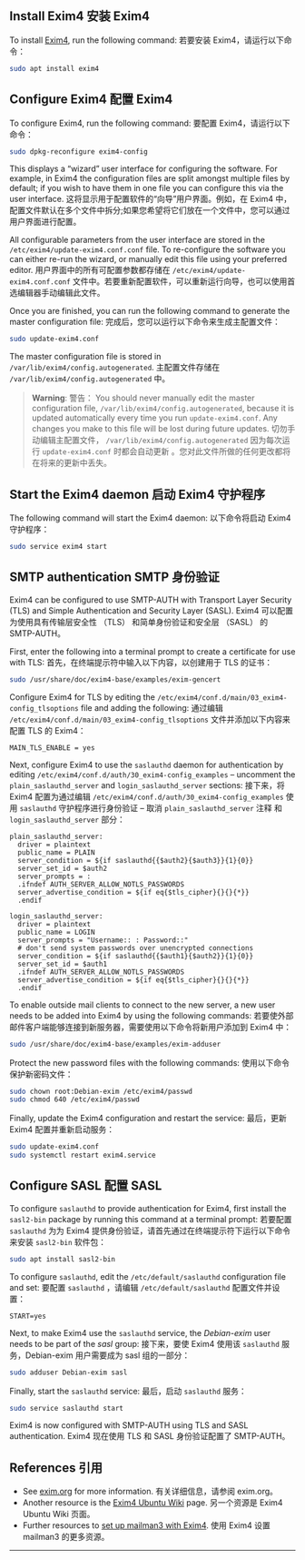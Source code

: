 ## Install Exim4 安装 Exim4

To install [Exim4](https://www.exim.org/), run the following command:
若要安装 Exim4，请运行以下命令：

```bash
sudo apt install exim4
```

## Configure Exim4 配置 Exim4

To configure Exim4, run the following command:
要配置 Exim4，请运行以下命令：

```bash
sudo dpkg-reconfigure exim4-config
```

This displays a “wizard” user interface for configuring the software. For  example, in Exim4 the configuration files are split amongst multiple  files by default; if you wish to have them in one file you can configure this via the user interface.
这将显示用于配置软件的“向导”用户界面。例如，在 Exim4 中，配置文件默认在多个文件中拆分;如果您希望将它们放在一个文件中，您可以通过用户界面进行配置。

All configurable parameters from the user interface are stored in the `/etc/exim4/update-exim4.conf.conf` file. To re-configure the software you can either re-run the wizard, or manually edit this file using your preferred editor.
用户界面中的所有可配置参数都存储在 `/etc/exim4/update-exim4.conf.conf` 文件中。若要重新配置软件，可以重新运行向导，也可以使用首选编辑器手动编辑此文件。

Once you are finished, you can run the following command to generate the master configuration file:
完成后，您可以运行以下命令来生成主配置文件：

```bash
sudo update-exim4.conf
```

The master configuration file is stored in `/var/lib/exim4/config.autogenerated`.
主配置文件存储在 `/var/lib/exim4/config.autogenerated` 中。

> **Warning**: 警告：
>  You should never manually edit the master configuration file, `/var/lib/exim4/config.autogenerated`, because it is updated automatically every time you run `update-exim4.conf`. Any changes you make to this file will be lost during future updates.
> 切勿手动编辑主配置文件， `/var/lib/exim4/config.autogenerated` 因为每次运行 `update-exim4.conf` 时都会自动更新 。您对此文件所做的任何更改都将在将来的更新中丢失。

## Start the Exim4 daemon 启动 Exim4 守护程序

The following command will start the Exim4 daemon:
以下命令将启动 Exim4 守护程序：

```bash
sudo service exim4 start
```

## SMTP authentication SMTP 身份验证

Exim4 can be configured to use SMTP-AUTH with Transport Layer Security (TLS)  and Simple Authentication and Security Layer (SASL).
Exim4 可以配置为使用具有传输层安全性 （TLS） 和简单身份验证和安全层 （SASL） 的 SMTP-AUTH。

First, enter the following into a terminal prompt to create a certificate for use with TLS:
首先，在终端提示符中输入以下内容，以创建用于 TLS 的证书：

```bash
sudo /usr/share/doc/exim4-base/examples/exim-gencert
```

Configure Exim4 for TLS by editing the `/etc/exim4/conf.d/main/03_exim4-config_tlsoptions` file and adding the following:
通过编辑 `/etc/exim4/conf.d/main/03_exim4-config_tlsoptions` 文件并添加以下内容来配置 TLS 的 Exim4：

```plaintext
MAIN_TLS_ENABLE = yes
```

Next, configure Exim4 to use the `saslauthd` daemon for authentication by editing `/etc/exim4/conf.d/auth/30_exim4-config_examples` – uncomment the `plain_saslauthd_server` and `login_saslauthd_server` sections:
接下来，将 Exim4 配置为通过编辑 `/etc/exim4/conf.d/auth/30_exim4-config_examples` 使用 `saslauthd` 守护程序进行身份验证 – 取消 `plain_saslauthd_server` 注释 和 `login_saslauthd_server` 部分：

```plaintext
plain_saslauthd_server:
  driver = plaintext
  public_name = PLAIN
  server_condition = ${if saslauthd{{$auth2}{$auth3}}{1}{0}}
  server_set_id = $auth2
  server_prompts = :
  .ifndef AUTH_SERVER_ALLOW_NOTLS_PASSWORDS
  server_advertise_condition = ${if eq{$tls_cipher}{}{}{*}}
  .endif

login_saslauthd_server:
  driver = plaintext
  public_name = LOGIN
  server_prompts = "Username:: : Password::"
  # don't send system passwords over unencrypted connections
  server_condition = ${if saslauthd{{$auth1}{$auth2}}{1}{0}}
  server_set_id = $auth1
  .ifndef AUTH_SERVER_ALLOW_NOTLS_PASSWORDS
  server_advertise_condition = ${if eq{$tls_cipher}{}{}{*}}
  .endif
```

To enable outside mail clients to connect to the new server, a new user  needs to be added into Exim4 by using the following commands:
若要使外部邮件客户端能够连接到新服务器，需要使用以下命令将新用户添加到 Exim4 中：

```bash
sudo /usr/share/doc/exim4-base/examples/exim-adduser
```

Protect the new password files with the following commands:
使用以下命令保护新密码文件：

```bash
sudo chown root:Debian-exim /etc/exim4/passwd
sudo chmod 640 /etc/exim4/passwd
```

Finally, update the Exim4 configuration and restart the service:
最后，更新 Exim4 配置并重新启动服务：

```bash
sudo update-exim4.conf
sudo systemctl restart exim4.service
```

## Configure SASL 配置 SASL

To configure `saslauthd` to provide authentication for Exim4, first install the `sasl2-bin` package by running this command at a terminal prompt:
若要配置 `saslauthd` 为为 Exim4 提供身份验证，请首先通过在终端提示符下运行以下命令来安装 `sasl2-bin` 软件包：

```bash
sudo apt install sasl2-bin
```

To configure `saslauthd`, edit the `/etc/default/saslauthd` configuration file and set:
要配置 `saslauthd` ，请编辑 `/etc/default/saslauthd` 配置文件并设置：

```plaintext
START=yes
```

Next, to make Exim4 use the `saslauthd` service, the *Debian-exim* user needs to be part of the *sasl* group:
接下来，要使 Exim4 使用该 `saslauthd` 服务，Debian-exim 用户需要成为 sasl 组的一部分：

```bash
sudo adduser Debian-exim sasl
```

Finally, start the `saslauthd` service:
最后，启动 `saslauthd` 服务：

```bash
sudo service saslauthd start
```

Exim4 is now configured with SMTP-AUTH using TLS and SASL authentication.
Exim4 现在使用 TLS 和 SASL 身份验证配置了 SMTP-AUTH。

## References 引用

- See [exim.org](http://www.exim.org/) for more information.
  有关详细信息，请参阅 exim.org。
- Another resource is the [Exim4 Ubuntu Wiki](https://help.ubuntu.com/community/Exim4) page.
  另一个资源是 Exim4 Ubuntu Wiki 页面。
- Further resources to [set up mailman3 with Exim4](https://mailman.readthedocs.io/en/latest/src/mailman/docs/mta.html#exim).
  使用 Exim4 设置 mailman3 的更多资源。

------